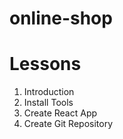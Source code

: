 # online-shop

# Lessons

1. Introduction
2. Install Tools
3. Create React App
4. Create Git Repository
